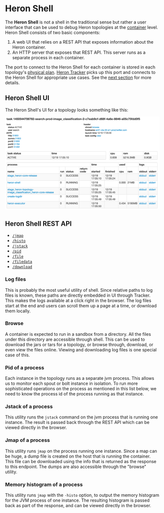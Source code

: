 # Heron Shell

The **Heron Shell** is not a shell in the traditional sense but rather a
user interface that can be used to debug Heron topologies at the
[container](../concepts/architecture.html#container) level. Heron Shell
consists of two basic components:

1. A web UI that relies on a REST API that exposes information about the Heron
container.
2. An HTTP server that exposes that REST API. This server runs as a separate
process in each container.

The port to connect to the Heron Shell for each container is stored in
each topology's [physical
plan](../concepts/topologies.html#physical-plan). [Heron
Tracker](heron-tracker.html) picks up this port and connects to the
Heron Shell for appropriate use cases. See the [next
section](#heron-shell-ui) for more details.

## Heron Shell UI

The Heron Shell's UI for a topology looks something like this:

![Heron Shell](img/heron-shell.png)

## Heron Shell REST API

* [`/jmap`](#jmap-of-a-process)
* [`/histo`](#memory-histogram-of-a-process)
* [`/jstack`](#jstack-of-a-process)
* [`/pid`](#pid-of-a-process)
* [`/file`]()
* [`/filedata`]()
* [`/download`]()

### Log files

This is probably the most useful utility of shell. Since relative paths to log
files is known, these paths are directly embedded in UI through Tracker. This
makes the logs available at a click right in the browser. The log files start at
the end and users can scroll them up a page at a time, or download them locally.

### Browse

A container is expected to run in a sandbox from a directory. All the files
under this directory are accessible through shell. This can be used to download
the jars or tars for a topology, or browse through, download, or even view the
files online. Viewing and downloading log files is one special case of this.

### Pid of a process

Each instance in the topology runs as a separate jvm process. This allows us to
monitor each spout or bolt instance in isolation. To run more sophisticated
operations on the process as mentioned in this list below, we need to know the
process id of the process running as that instance.

### Jstack of a process

This utility runs the `jstack` command on the jvm process that is running one
instance. The result is passed back through the REST API which can be viewed
directly in the browser.

### Jmap of a process

This utility runs `jmap` on the process running one instance. Since a map can be
huge, a dump file is created on the host that is running the container. This
file can be downloaded using the info that is returned as the response to this
endpoint. The dumps are also accessible through the "browse" utility.

### Memory histogram of a process

This utility runs `jmap` with the `-histo` option, to output the memory
histogram for the JVM process of one instance. The resulting histogram is passed
back as part of the response, and can be viewed directly in the browser.

